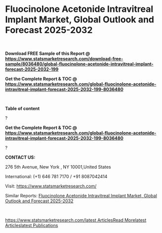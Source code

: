 <h1>Fluocinolone Acetonide Intravitreal Implant Market, Global Outlook and Forecast 2025-2032</h1><br/><p><strong>Download FREE Sample of this Report @ <a href="https://www.statsmarketresearch.com/download-free-sample/8036480/global-fluocinolone-acetonide-intravitreal-implant-forecast-2025-2032-199">https://www.statsmarketresearch.com/download-free-sample/8036480/global-fluocinolone-acetonide-intravitreal-implant-forecast-2025-2032-199</a></strong></p>
 
 
 
 <div><b>Get the Complete Report & TOC @ <a href="https://www.statsmarketresearch.com/global-fluocinolone-acetonide-intravitreal-implant-forecast-2025-2032-199-8036480">https://www.statsmarketresearch.com/global-fluocinolone-acetonide-intravitreal-implant-forecast-2025-2032-199-8036480</a></b></div>
 
 
 
 <p><br />
 
 <b>Table of content</b></p>
 
 
 
 <p>? </p>
 
 
 
 <div><b>Get the Complete Report & TOC @ <a href="https://www.statsmarketresearch.com/global-fluocinolone-acetonide-intravitreal-implant-forecast-2025-2032-199-8036480">https://www.statsmarketresearch.com/global-fluocinolone-acetonide-intravitreal-implant-forecast-2025-2032-199-8036480</a></b></div>
 
 
 
 <p>? </p>
 
 
 
 <p><b>CONTACT US:</b><br />
 
 276 5th Avenue, New York , NY 10001,United States<br />
 
 International: (+1) 646 781 7170 / +91 8087042414<br />
 
 Visit: <a href="https://www.statsmarketresearch.com/">https://www.statsmarketresearch.com/</a><br />
 
 Similar Reports: <a href="https://www.statsmarketresearch.com/global-fluocinolone-acetonide-intravitreal-implant-forecast-2025-2032-199-8036480">Fluocinolone Acetonide Intravitreal Implant Market, Global Outlook and Forecast 2025-2032</a><br />
 
 <br />
 
 <a href="https://gyeongbokgung.com">https://www.statsmarketresearch.com/</a><a href="https://hallyeomaritime.com">latest Articles</a><a href="https://jingwansa.com">Read More</a><a href="https://nguoiviet.jp/">latest Articles</a><a href="https://www.intelmarketresearch.com/">latest Publications</a></p>
